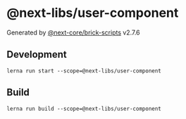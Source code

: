 # @next-libs/user-component

Generated by [@next-core/brick-scripts] v2.7.6

## Development

`lerna run start --scope=@next-libs/user-component`

## Build

`lerna run build --scope=@next-libs/user-component`

[@next-core/brick-scripts]: https://github.com/easyops-cn/next-core/tree/master/packages/brick-scripts
